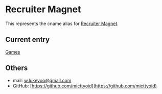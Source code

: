 # Recruiter Magnet

This represents the cname alias for [Recruiter Magnet](https://recruiter-magnet.lukeyoo.fyi).

## Current entry

[Games](https://recruiter-magnet.lukeyoo.fyi/games)

## Others

- mail: [w.lukeyoo@gmail.com](mailto:w.lukeyoo@gmail.com)
- GitHub: [https://github.com/micttyoid](https://github.com/micttyoid)
